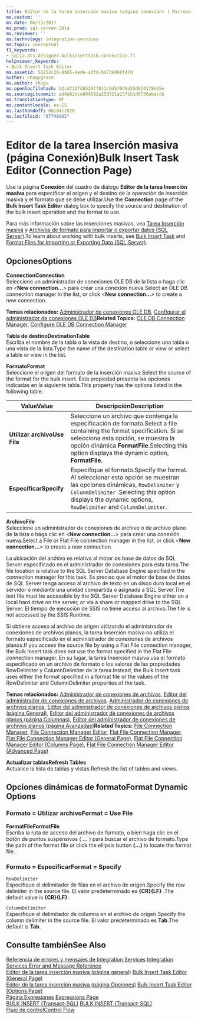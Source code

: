 ```yaml
---
title: Editor de la tarea inserción masiva (página conexión) | Microsoft Docs
ms.custom: ''
ms.date: 06/13/2017
ms.prod: sql-server-2014
ms.reviewer: ''
ms.technology: integration-services
ms.topic: conceptual
f1_keywords:
- sql12.dts.designer.bulkinserttask.connection.f1
helpviewer_keywords:
- Bulk Insert Task Editor
ms.assetid: 51252c20-8865-4ede-a3fd-bd73a968f47d
author: chugugrace
ms.author: chugu
ms.openlocfilehash: b2cd722fd8520ff011c0d57040a55d624178e15e
ms.sourcegitcommit: ad4d92dce894592a259721a1571b1d8736abacdb
ms.translationtype: MT
ms.contentlocale: es-ES
ms.lasthandoff: 08/04/2020
ms.locfileid: "87748882"
---
```

# <a name="bulk-insert-task-editor-connection-page"></a><span data-ttu-id="08106-102">Editor de la tarea Inserción masiva (página Conexión)</span><span class="sxs-lookup"><span data-stu-id="08106-102">Bulk Insert Task Editor (Connection Page)</span></span>
  <span data-ttu-id="08106-103">Use la página **Conexión** del cuadro de diálogo **Editor de la tarea Inserción masiva** para especificar el origen y el destino de la operación de inserción masiva y el formato que se debe utilizar.</span><span class="sxs-lookup"><span data-stu-id="08106-103">Use the **Connection** page of the **Bulk Insert Task Editor** dialog box to specify the source and destination of the bulk insert operation and the format to use.</span></span>  
  
 <span data-ttu-id="08106-104">Para más información sobre las inserciones masivas, vea [Tarea Inserción masiva](control-flow/bulk-insert-task.md) y [Archivos de formato para importar o exportar datos &#40;SQL Server&#41;](../relational-databases/import-export/format-files-for-importing-or-exporting-data-sql-server.md).</span><span class="sxs-lookup"><span data-stu-id="08106-104">To learn about working with bulk inserts, see [Bulk Insert Task](control-flow/bulk-insert-task.md) and [Format Files for Importing or Exporting Data &#40;SQL Server&#41;](../relational-databases/import-export/format-files-for-importing-or-exporting-data-sql-server.md).</span></span>  
  
## <a name="options"></a><span data-ttu-id="08106-105">Opciones</span><span class="sxs-lookup"><span data-stu-id="08106-105">Options</span></span>  
 <span data-ttu-id="08106-106">**Connection**</span><span class="sxs-lookup"><span data-stu-id="08106-106">**Connection**</span></span>  
 <span data-ttu-id="08106-107">Seleccione un administrador de conexiones OLE DB de la lista o haga clic en \<**New connection...**> para crear una conexión nueva.</span><span class="sxs-lookup"><span data-stu-id="08106-107">Select an OLE DB connection manager in the list, or click \<**New connection...**> to create a new connection.</span></span>  
  
 <span data-ttu-id="08106-108">**Temas relacionados:** [Administrador de conexiones OLE DB](connection-manager/ole-db-connection-manager.md), [Configurar el administrador de conexiones OLE DB](../../2014/integration-services/configure-ole-db-connection-manager.md)</span><span class="sxs-lookup"><span data-stu-id="08106-108">**Related Topics:** [OLE DB Connection Manager](connection-manager/ole-db-connection-manager.md), [Configure OLE DB Connection Manager](../../2014/integration-services/configure-ole-db-connection-manager.md)</span></span>  
  
 <span data-ttu-id="08106-109">**Tabla de destino**</span><span class="sxs-lookup"><span data-stu-id="08106-109">**DestinationTable**</span></span>  
 <span data-ttu-id="08106-110">Escriba el nombre de la tabla o la vista de destino, o seleccione una tabla o una vista de la lista.</span><span class="sxs-lookup"><span data-stu-id="08106-110">Type the name of the destination table or view or select a table or view in the list.</span></span>  
  
 <span data-ttu-id="08106-111">**Formato**</span><span class="sxs-lookup"><span data-stu-id="08106-111">**Format**</span></span>  
 <span data-ttu-id="08106-112">Seleccione el origen del formato de la inserción masiva.</span><span class="sxs-lookup"><span data-stu-id="08106-112">Select the source of the format for the bulk insert.</span></span> <span data-ttu-id="08106-113">Esta propiedad presenta las opciones indicadas en la siguiente tabla.</span><span class="sxs-lookup"><span data-stu-id="08106-113">This property has the options listed in the following table.</span></span>  
  
|<span data-ttu-id="08106-114">Value</span><span class="sxs-lookup"><span data-stu-id="08106-114">Value</span></span>|<span data-ttu-id="08106-115">Descripción</span><span class="sxs-lookup"><span data-stu-id="08106-115">Description</span></span>|  
|-----------|-----------------|  
|<span data-ttu-id="08106-116">**Utilizar archivo**</span><span class="sxs-lookup"><span data-stu-id="08106-116">**Use File**</span></span>|<span data-ttu-id="08106-117">Seleccione un archivo que contenga la especificación de formato.</span><span class="sxs-lookup"><span data-stu-id="08106-117">Select a file containing the format specification.</span></span> <span data-ttu-id="08106-118">Si se selecciona esta opción, se muestra la opción dinámica **FormatFile**.</span><span class="sxs-lookup"><span data-stu-id="08106-118">Selecting this option displays the dynamic option, **FormatFile**.</span></span>|  
|<span data-ttu-id="08106-119">**Especificar**</span><span class="sxs-lookup"><span data-stu-id="08106-119">**Specify**</span></span>|<span data-ttu-id="08106-120">Especifique el formato.</span><span class="sxs-lookup"><span data-stu-id="08106-120">Specify the format.</span></span> <span data-ttu-id="08106-121">Al seleccionar esta opción se muestran las opciones dinámicas, `RowDelimiter` y `ColumnDelimiter` .</span><span class="sxs-lookup"><span data-stu-id="08106-121">Selecting this option displays the dynamic options, `RowDelimiter` and `ColumnDelimiter`.</span></span>|  
  
 <span data-ttu-id="08106-122">**Archivo**</span><span class="sxs-lookup"><span data-stu-id="08106-122">**File**</span></span>  
 <span data-ttu-id="08106-123">Seleccione un administrador de conexiones de archivo o de archivo plano de la lista o haga clic en \<**New connection...**> para crear una conexión nueva.</span><span class="sxs-lookup"><span data-stu-id="08106-123">Select a File or Flat File connection manager in the list, or click \<**New connection...**> to create a new connection.</span></span>  
  
 <span data-ttu-id="08106-124">La ubicación del archivo es relativa al motor de base de datos de SQL Server especificado en el administrador de conexiones para esta tarea.</span><span class="sxs-lookup"><span data-stu-id="08106-124">The file location is relative to the SQL Server Database Engine specified in the connection manager for this task.</span></span> <span data-ttu-id="08106-125">Es preciso que el motor de base de datos de SQL Server tenga acceso al archivo de texto en un disco duro local en el servidor o mediante una unidad compartida o asignada a SQL Server.</span><span class="sxs-lookup"><span data-stu-id="08106-125">The text file must be accessible by the SQL Server Database Engine either on a local hard drive on the server, or via a share or mapped drive to the SQL Server.</span></span> <span data-ttu-id="08106-126">El tiempo de ejecución de SSIS no tiene acceso al archivo.</span><span class="sxs-lookup"><span data-stu-id="08106-126">The file is not accessed by the SSIS Runtime.</span></span>  
  
 <span data-ttu-id="08106-127">Si obtiene acceso al archivo de origen utilizando el administrador de conexiones de archivos planos, la tarea Inserción masiva no utiliza el formato especificado en el administrador de conexiones de archivos planos.</span><span class="sxs-lookup"><span data-stu-id="08106-127">If you access the source file by using a Flat File connection manager, the Bulk Insert task does not use the format specified in the Flat File connection manager.</span></span> <span data-ttu-id="08106-128">En su lugar, la tarea Inserción masiva usa el formato especificado en un archivo de formato o los valores de las propiedades RowDelimiter y ColumnDelimiter de la tarea.</span><span class="sxs-lookup"><span data-stu-id="08106-128">Instead, the Bulk Insert task uses either the format specified in a format file or the values of the RowDelimiter and ColumnDelimiter properties of the task.</span></span>  
  
 <span data-ttu-id="08106-129">**Temas relacionados:** [Administrador de conexiones de archivos](connection-manager/file-connection-manager.md), [Editor del administrador de conexiones de archivos](../../2014/integration-services/file-connection-manager-editor.md), [Administrador de conexiones de archivos planos](connection-manager/flat-file-connection-manager.md), [Editor del administrador de conexiones de archivos planos &#40;página General&#41;](general-page-of-integration-services-designers-options.md), [Editor del administrador de conexiones de archivos planos &#40;página Columnas&#41;](../../2014/integration-services/flat-file-connection-manager-editor-columns-page.md), [Editor del administrador de conexiones de archivos planos &#40;página Avanzadas&#41;](../../2014/integration-services/flat-file-connection-manager-editor-advanced-page.md)</span><span class="sxs-lookup"><span data-stu-id="08106-129">**Related Topics:** [File Connection Manager](connection-manager/file-connection-manager.md), [File Connection Manager Editor](../../2014/integration-services/file-connection-manager-editor.md), [Flat File Connection Manager](connection-manager/flat-file-connection-manager.md), [Flat File Connection Manager Editor &#40;General Page&#41;](general-page-of-integration-services-designers-options.md), [Flat File Connection Manager Editor &#40;Columns Page&#41;](../../2014/integration-services/flat-file-connection-manager-editor-columns-page.md), [Flat File Connection Manager Editor &#40;Advanced Page&#41;](../../2014/integration-services/flat-file-connection-manager-editor-advanced-page.md)</span></span>  
  
 <span data-ttu-id="08106-130">**Actualizar tablas**</span><span class="sxs-lookup"><span data-stu-id="08106-130">**Refresh Tables**</span></span>  
 <span data-ttu-id="08106-131">Actualice la lista de tablas y vistas.</span><span class="sxs-lookup"><span data-stu-id="08106-131">Refresh the list of tables and views.</span></span>  
  
## <a name="format-dynamic-options"></a><span data-ttu-id="08106-132">Opciones dinámicas de formato</span><span class="sxs-lookup"><span data-stu-id="08106-132">Format Dynamic Options</span></span>  
  
### <a name="format--use-file"></a><span data-ttu-id="08106-133">Formato = Utilizar archivo</span><span class="sxs-lookup"><span data-stu-id="08106-133">Format = Use File</span></span>  
 <span data-ttu-id="08106-134">**FormatFile**</span><span class="sxs-lookup"><span data-stu-id="08106-134">**FormatFile**</span></span>  
 <span data-ttu-id="08106-135">Escriba la ruta de acceso del archivo de formato, o bien haga clic en el botón de puntos suspensivos ( **…** ) para buscar el archivo de formato.</span><span class="sxs-lookup"><span data-stu-id="08106-135">Type the path of the format file or click the ellipsis button **(...)** to locate the format file.</span></span>  
  
### <a name="format--specify"></a><span data-ttu-id="08106-136">Formato = Especificar</span><span class="sxs-lookup"><span data-stu-id="08106-136">Format = Specify</span></span>  
 `RowDelimiter`  
 <span data-ttu-id="08106-137">Especifique el delimitador de filas en el archivo de origen.</span><span class="sxs-lookup"><span data-stu-id="08106-137">Specify the row delimiter in the source file.</span></span> <span data-ttu-id="08106-138">El valor predeterminado es **{CR}{LF}** .</span><span class="sxs-lookup"><span data-stu-id="08106-138">The default value is **{CR}{LF}**.</span></span>  
  
 `ColumnDelimiter`  
 <span data-ttu-id="08106-139">Especifique el delimitador de columna en el archivo de origen.</span><span class="sxs-lookup"><span data-stu-id="08106-139">Specify the column delimiter in the source file.</span></span> <span data-ttu-id="08106-140">El valor predeterminado es **Tab**.</span><span class="sxs-lookup"><span data-stu-id="08106-140">The default is **Tab**.</span></span>  
  
## <a name="see-also"></a><span data-ttu-id="08106-141">Consulte también</span><span class="sxs-lookup"><span data-stu-id="08106-141">See Also</span></span>  
 <span data-ttu-id="08106-142">[Referencia de errores y mensajes de Integration Services](../../2014/integration-services/integration-services-error-and-message-reference.md) </span><span class="sxs-lookup"><span data-stu-id="08106-142">[Integration Services Error and Message Reference](../../2014/integration-services/integration-services-error-and-message-reference.md) </span></span>  
 <span data-ttu-id="08106-143">[Editor de la tarea inserción masiva &#40;página general&#41;](../../2014/integration-services/bulk-insert-task-editor-general-page.md) </span><span class="sxs-lookup"><span data-stu-id="08106-143">[Bulk Insert Task Editor &#40;General Page&#41;](../../2014/integration-services/bulk-insert-task-editor-general-page.md) </span></span>  
 <span data-ttu-id="08106-144">[Editor de la tarea inserción masiva &#40;página Opciones&#41;](../../2014/integration-services/bulk-insert-task-editor-options-page.md) </span><span class="sxs-lookup"><span data-stu-id="08106-144">[Bulk Insert Task Editor &#40;Options Page&#41;](../../2014/integration-services/bulk-insert-task-editor-options-page.md) </span></span>  
 <span data-ttu-id="08106-145">[Página Expresiones](expressions/expressions-page.md) </span><span class="sxs-lookup"><span data-stu-id="08106-145">[Expressions Page](expressions/expressions-page.md) </span></span>  
 <span data-ttu-id="08106-146">[BULK INSERT &#40;Transact-SQL&#41;](/sql/t-sql/statements/bulk-insert-transact-sql) </span><span class="sxs-lookup"><span data-stu-id="08106-146">[BULK INSERT &#40;Transact-SQL&#41;](/sql/t-sql/statements/bulk-insert-transact-sql) </span></span>  
 [<span data-ttu-id="08106-147">Flujo de control</span><span class="sxs-lookup"><span data-stu-id="08106-147">Control Flow</span></span>](control-flow/control-flow.md)  
  
  
